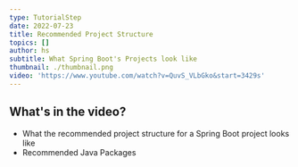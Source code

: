 ```yaml
---
type: TutorialStep
date: 2022-07-23
title: Recommended Project Structure
topics: []
author: hs
subtitle: What Spring Boot's Projects look like
thumbnail: ./thumbnail.png
video: 'https://www.youtube.com/watch?v=QuvS_VLbGko&start=3429s'
---
```


## What's in the video?

* What the recommended project structure for a Spring Boot project looks like
* Recommended Java Packages
